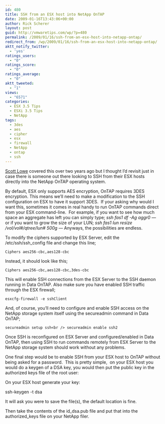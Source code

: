 ```yaml
---
id: 480
title: SSH from an ESX host into NetApp OnTAP
date: 2009-01-16T13:43:06+00:00
author: Rick Scherer
layout: post
guid: http://vmwaretips.com/wp/?p=480
permalink: /2009/01/16/ssh-from-an-esx-host-into-netapp-ontap/
redirect_from: /wp/2009/01/16/ssh-from-an-esx-host-into-netapp-ontap/
aktt_notify_twitter:
  - 'yes'
ratings_users:
  - "0"
ratings_score:
  - "0"
ratings_average:
  - "0"
aktt_tweeted:
  - "1"
views:
  - "6571"
categories:
  - ESX 3.5 Tips
  - ESXi 3.5 Tips
  - NetApp
tags:
  - 3des
  - aes
  - cipher
  - esx
  - firewall
  - NetApp
  - ontap
  - ssh
---
```

<a href="http://blog.scottlowe.org/2006/12/27/ssh-from-esx-server-to-data-ontap/" target="_blank">Scott Lowe</a> covered this over two years ago but I thought I&#8217;d revisit just in case there is someone out there looking to SSH from their ESX hosts directly into the NetApp OnTAP operating system.

By default, ESX only supports AES encryption, OnTAP requires 3DES encryption. This means we&#8217;ll need to make a modification to the SSH configuration on ESX to have it support 3DES.  If your asking why would I want this, sometimes it comes in real handy to run OnTAP commands direct from your ESX command-line.  For example, if you want to see how much space an aggregate has left you can simply type; _ssh fas1 df -Ag aggr0_ &#8212; or if you want to grow the size of your LUN; _ssh fas1 lun resize /vol/vol#/qtree/lun# 500g &#8212;_ Anyways, the possibilities are endless.

<!--more-->

To modify the ciphers supported by ESX Server, edit the /etc/ssh/ssh_config file and change this line;

`Ciphers aes256-cbc,aes128-cbc`

Instead, it should look like this;

`Ciphers aes256-cbc,aes128-cbc,3des-cbc`

This will enable SSH connections from the ESX Server to the SSH daemon running in Data OnTAP. Also make sure you have enabled SSH traffic through the ESX firewall;

`esxcfg-firewall -e sshClient`

And, of course, you’ll need to configure and enable SSH access on the NetApp storage system itself using the secureadmin command in Data OnTAP;

`secureadmin setup ssh<br />
secureadmin enable ssh2`

Once SSH is reconfigured on ESX Server and configured/enabled in Data OnTAP, then using SSH to run commands remotely from ESX Server to the NetApp storage system should work without any problems.

One final step would be to enable SSH from your ESX host to OnTAP without being asked for a password.  This is pretty simple,  on your ESX host you would do a keygen of a DSA key, you would then put the public key in the authorized keys file of the root user:

On your ESX host generate your key:

ssh-keygen -t dsa

It will ask you were to save the file(s), the default location is fine.

Then take the contents of the id\_dsa.pub file and put that into the authorized\_keys file on your NetApp filer.